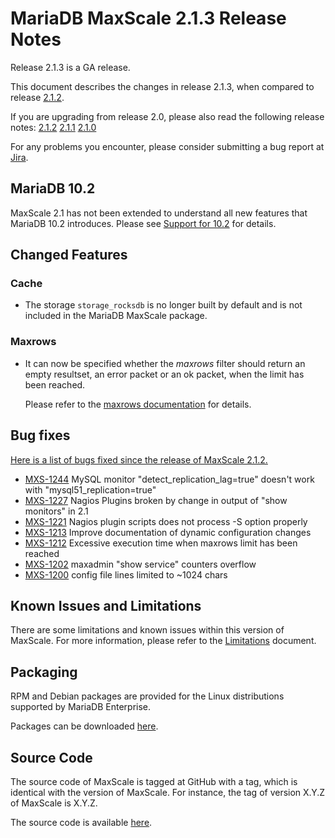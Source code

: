 # MariaDB MaxScale 2.1.3 Release Notes

Release 2.1.3 is a GA release.

This document describes the changes in release 2.1.3, when compared to
release [2.1.2](MaxScale-2.1.2-Release-Notes.md).

If you are upgrading from release 2.0, please also read the following
release notes:
[2.1.2](./MaxScale-2.1.2-Release-Notes.md)
[2.1.1](./MaxScale-2.1.1-Release-Notes.md)
[2.1.0](./MaxScale-2.1.0-Release-Notes.md)

For any problems you encounter, please consider submitting a bug
report at [Jira](https://jira.mariadb.org).

## MariaDB 10.2

MaxScale 2.1 has not been extended to understand all new features that
MariaDB 10.2 introduces. Please see
[Support for 10.2](../About/Support-for-10.2.md)
for details.

## Changed Features

### Cache

* The storage `storage_rocksdb` is no longer built by default and is
  not included in the MariaDB MaxScale package.

### Maxrows

* It can now be specified whether the _maxrows_ filter should return an
  empty resultset, an error packet or an ok packet, when the limit has
  been reached.

  Please refer to the
  [maxrows documentation](../Filters/Maxrows.md)
  for details.

## Bug fixes

[Here is a list of bugs fixed since the release of MaxScale 2.1.2.](https://jira.mariadb.org/browse/MXS-1212?jql=project%20%3D%20MXS%20AND%20issuetype%20%3D%20Bug%20AND%20resolution%20in%20(Fixed%2C%20Done)%20AND%20fixVersion%20%3D%202.1.3)

* [MXS-1244](https://jira.mariadb.org/browse/MXS-1244) MySQL monitor "detect_replication_lag=true" doesn't work with "mysql51_replication=true"
* [MXS-1227](https://jira.mariadb.org/browse/MXS-1227) Nagios Plugins broken by change in output of "show monitors" in 2.1
* [MXS-1221](https://jira.mariadb.org/browse/MXS-1221) Nagios plugin scripts does not process -S option properly
* [MXS-1213](https://jira.mariadb.org/browse/MXS-1213) Improve documentation of dynamic configuration changes
* [MXS-1212](https://jira.mariadb.org/browse/MXS-1212) Excessive execution time when maxrows limit has been reached
* [MXS-1202](https://jira.mariadb.org/browse/MXS-1202) maxadmin "show service" counters overflow
* [MXS-1200](https://jira.mariadb.org/browse/MXS-1200) config file lines limited to ~1024 chars

## Known Issues and Limitations

There are some limitations and known issues within this version of MaxScale.
For more information, please refer to the [Limitations](../About/Limitations.md) document.

## Packaging

RPM and Debian packages are provided for the Linux distributions supported
by MariaDB Enterprise.

Packages can be downloaded [here](https://mariadb.com/resources/downloads).

## Source Code

The source code of MaxScale is tagged at GitHub with a tag, which is identical
with the version of MaxScale. For instance, the tag of version X.Y.Z of MaxScale
is X.Y.Z.

The source code is available [here](https://github.com/mariadb-corporation/MaxScale).
